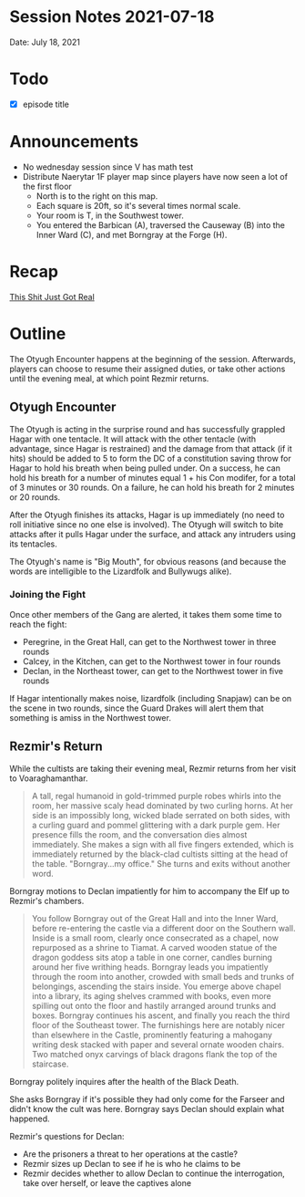 # Session Notes 2021-07-18

Date: July 18, 2021

# Todo

- [x]  episode title

# Announcements

- No wednesday session since V has math test
- Distribute Naerytar 1F player map since players have now seen a lot of the first floor
    - North is to the right on this map.
    - Each square is 20ft, so it's several times normal scale.
    - Your room is T, in the Southwest tower.
    - You entered the Barbican (A), traversed the Causeway (B) into the Inner Ward (C), and met Borngray at the Forge (H).

# Recap

[This Shit Just Got Real](../Adventure%20Log/This%20Shit%20Just%20Got%20Real.md) 

# Outline

The Otyugh Encounter happens at the beginning of the session. Afterwards, players can choose to resume their assigned duties, or take other actions until the evening meal, at which point Rezmir returns.

## Otyugh Encounter

The Otyugh is acting in the surprise round and has successfully grappled Hagar with one tentacle. It will attack with the other tentacle (with advantage, since Hagar is restrained) and the damage from that attack (if it hits) should be added to 5 to form the DC of a constitution saving throw for Hagar to hold his breath when being pulled under. On a success, he can hold his breath for a number of minutes equal 1 + his Con modifer, for a total of 3 minutes or 30 rounds. On a failure, he can hold his breath for 2 minutes or 20 rounds.

After the Otyugh finishes its attacks, Hagar is up immediately (no need to roll initiative since no one else is involved). The Otyugh will switch to bite attacks after it pulls Hagar under the surface, and attack any intruders using its tentacles.

The Otyugh's name is "Big Mouth", for obvious reasons (and because the words are intelligible to the Lizardfolk and Bullywugs alike).

### Joining the Fight

Once other members of the Gang are alerted, it takes them some time to reach the fight:

- Peregrine, in the Great Hall, can get to the Northwest tower in three rounds
- Calcey, in the Kitchen, can get to the Northwest tower in four rounds
- Declan, in the Northeast tower, can get to the Northwest tower in five rounds

If Hagar intentionally makes noise, lizardfolk (including Snapjaw) can be on the scene in two rounds, since the Guard Drakes will alert them that something is amiss in the Northwest tower. 

## Rezmir's Return

While the cultists are taking their evening meal, Rezmir returns from her visit to Voaraghamanthar.

> A tall, regal humanoid in gold-trimmed purple robes whirls into the room, her massive scaly head dominated by two curling horns. At her side is an impossibly long, wicked blade serrated on both sides, with a curling guard and pommel glittering with a dark purple gem. Her presence fills the room, and the conversation dies almost immediately. She makes a sign with all five fingers extended, which is immediately returned by the black-clad cultists sitting at the head of the table. "Borngray...my office." She turns and exits without another word.
> 

Borngray motions to Declan impatiently for him to accompany the Elf up to Rezmir's chambers.

> You follow Borngray out of the Great Hall and into the Inner Ward, before re-entering the castle via a different door on the Southern wall. Inside is a small room, clearly once consecrated as a chapel, now repurposed as a shrine to Tiamat. A carved wooden statue of the dragon goddess sits atop a table in one corner, candles burning around her five writhing heads. Borngray leads you impatiently through the room into another, crowded with small beds and trunks of belongings, ascending the stairs inside. You emerge above chapel into a library, its aging shelves crammed with books, even more spilling out onto the floor and hastily arranged around trunks and boxes. Borngray continues his ascent, and finally you reach the third floor of the Southeast tower. The furnishings here are notably nicer than elsewhere in the Castle, prominently featuring a mahogany writing desk stacked with paper and several ornate wooden chairs. Two matched onyx carvings of black dragons flank the top of the staircase.
> 

Borngray politely inquires after the health of the Black Death.

She asks Borngray if it's possible they had only come for the Farseer and didn't know the cult was here. Borngray says Declan should explain what happened. 

Rezmir's questions for Declan:

- Are the prisoners a threat to her operations at the castle?
- Rezmir sizes up Declan to see if he is who he claims to be
- Rezmir decides whether to allow Declan to continue the interrogation, take over herself, or leave the captives alone